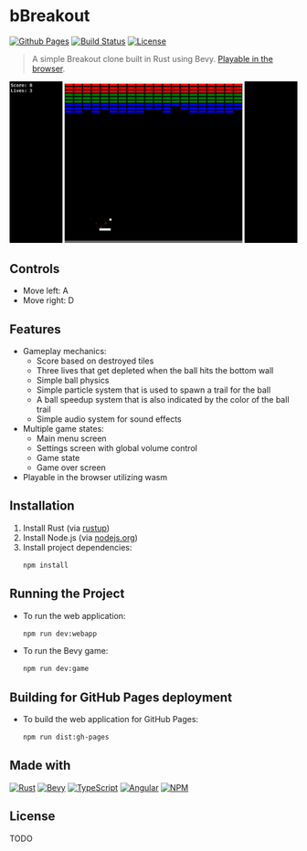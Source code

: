 # bBreakout

[![Github Pages](https://img.shields.io/badge/github%20pages-121013?style=for-the-badge&logo=github&logoColor=white)](https://aleksuo.github.io/bBreakout/)
[![Build Status](https://github.com/Aleksuo/bBreakout/actions/workflows/on-push-main.yaml/badge.svg)](https://github.com/Aleksuo/bBreakout/actions)
[![License](https://img.shields.io/badge/license-MIT%2FApache-blue.svg)](https://opensource.org/licenses/MIT)


> A simple Breakout clone built in Rust using Bevy. [Playable in the browser](https://aleksuo.github.io/bBreakout/).

![Game gif](samples/bbreakout_sample.gif)

## Controls
- Move left: A
- Move right: D

## Features
- Gameplay mechanics:
  - Score based on destroyed tiles
  - Three lives that get depleted when the ball hits the bottom wall
  - Simple ball physics
  - Simple particle system that is used to spawn a trail for the ball
  - A ball speedup system that is also indicated by the color of the ball trail
  - Simple audio system for sound effects
- Multiple game states:
  - Main menu screen
  - Settings screen with global volume control
  - Game state
  - Game over screen
- Playable in the browser utilizing wasm
## Installation

1. Install Rust (via [rustup](https://rustup.rs/))
2. Install Node.js (via [nodejs.org](https://nodejs.org/))
3. Install project dependencies:
   ```bash
   npm install
   ```
## Running the Project

- To run the web application:
  ```bash
  npm run dev:webapp
  ```

- To run the Bevy game:
  ```bash
  npm run dev:game
  ```

## Building for GitHub Pages deployment

- To build the web application for GitHub Pages:
  ```bash
  npm run dist:gh-pages
  ```

## Made with
[![Rust](https://img.shields.io/badge/rust-%23000000.svg?style=for-the-badge&logo=rust&logoColor=white)](https://www.rust-lang.org/)
[![Bevy](https://img.shields.io/badge/bevy-%23232326.svg?style=for-the-badge&logo=bevy&logoColor=white)](https://bevy.org/)
[![TypeScript](https://img.shields.io/badge/typescript-%23007ACC.svg?style=for-the-badge&logo=typescript&logoColor=white)](https://www.typescriptlang.org/)
[![Angular](https://img.shields.io/badge/angular-%23DD0031.svg?style=for-the-badge&logo=angular&logoColor=white)](https://angular.dev/)
[![NPM](https://img.shields.io/badge/NPM-%23CB3837.svg?style=for-the-badge&logo=npm&logoColor=white)](https://www.npmjs.com/)


## License

TODO
